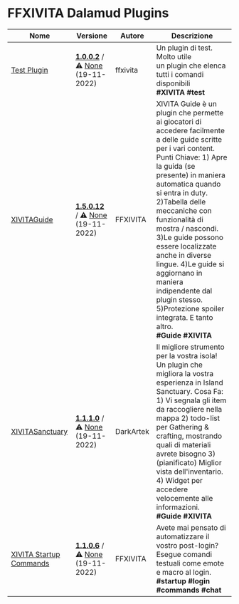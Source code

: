 # FFXIVITA Dalamud Plugins

| Nome | Versione | Autore | Descrizione |
|------|----------|--------|-------------|
| [Test Plugin](https://github.com/ffxivita/testplugin) | **[1.0.0.2](https://ffxivita.github.io/XIVITADalamudPlugins/dist/stable/TestPlugin/latest.zip)** / ⚠️ [None](https://ffxivita.github.io/XIVITADalamudPlugins/dist/stable/TestPlugin/latest.zip) (19-11-2022) | ffxivita | Un plugin di test. Molto utile<br>un plugin che elenca tutti i comandi disponibili<br>**\#XIVITA** **\#test** |
| [XIVITAGuide](https://github.com/ffxivita/XIVITAGuide) | **[1.5.0.12](https://ffxivita.github.io/XIVITADalamudPlugins/dist/stable/XIVITAGuide/latest.zip)** / ⚠️ [None](https://ffxivita.github.io/XIVITADalamudPlugins/dist/stable/XIVITAGuide/latest.zip) (19-11-2022) | FFXIVITA | XIVITA Guide è un plugin che permette ai giocatori di accedere facilmente a delle guide scritte per i vari content.<br>Punti Chiave: 1) Apre la guida (se presente) in maniera automatica quando si entra in duty. 2)Tabella delle meccaniche con funzionalità di mostra / nascondi. 3)Le guide possono essere localizzate anche in diverse lingue. 4)Le guide si aggiornano in maniera indipendente dal plugin stesso. 5)Protezione spoiler integrata. E tanto altro.<br>**\#Guide** **\#XIVITA** |
| [XIVITASanctuary](https://github.com/ffxivita/XIVITASanctuary) | **[1.1.1.0](https://ffxivita.github.io/XIVITADalamudPlugins/dist/stable/XIVITASanctuary/latest.zip)** / ⚠️ [None](https://ffxivita.github.io/XIVITADalamudPlugins/dist/stable/XIVITASanctuary/latest.zip) (19-11-2022) | DarkArtek | Il migliore strumento per la vostra isola!<br>Un plugin che migliora la vostra esperienza in  Island Sanctuary. Cosa Fa: 1) Vi segnala gli item da raccogliere nella mappa 2) todo-list per Gathering & crafting, mostrando quali di materiali avrete bisogno 3) (pianificato) Miglior vista dell'inventario. 4) Widget per accedere velocemente alle informazioni.<br>**\#Guide** **\#XIVITA** |
| [XIVITA Startup Commands](https://github.com/DarkArtek/XIVITAStartupCommands) | **[1.1.0.6](https://ffxivita.github.io/XIVITADalamudPlugins/dist/stable/XIVITAStartupCommands/latest.zip)** / ⚠️ [None](https://ffxivita.github.io/XIVITADalamudPlugins/dist/stable/XIVITAStartupCommands/latest.zip) (19-11-2022) | FFXIVITA | Avete mai pensato di automatizzare il vostro post-login?<br>Esegue comandi testuali come emote e macro al login.<br>**\#startup** **\#login** **\#commands** **\#chat** |